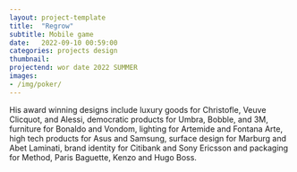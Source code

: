 ```yaml
---
layout: project-template
title:  "Regrow"
subtitle: Mobile game
date:   2022-09-10 00:59:00
categories: projects design
thumbnail:
projectend: wor date 2022 SUMMER
images:
- /img/poker/
---
```


His award winning designs include luxury goods for Christofle, Veuve Clicquot, and Alessi, democratic products for Umbra, Bobble, and 3M, furniture for Bonaldo and Vondom, lighting for Artemide and Fontana Arte, high tech products for Asus and Samsung, surface design for Marburg and Abet Laminati, brand identity for Citibank and Sony Ericsson and packaging for Method, Paris Baguette, Kenzo and Hugo Boss.

